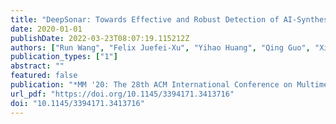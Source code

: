 ```yaml
---
title: "DeepSonar: Towards Effective and Robust Detection of AI-Synthesized Fake Voices (MM '20: The 28th ACM International Conference on Multimedia, 2020)"
date: 2020-01-01
publishDate: 2022-03-23T08:07:19.115212Z
authors: ["Run Wang", "Felix Juefei-Xu", "Yihao Huang", "Qing Guo", "Xiaofei Xie", "Lei Ma", "Yang Liu"]
publication_types: ["1"]
abstract: ""
featured: false
publication: "*MM '20: The 28th ACM International Conference on Multimedia, Virtual Event / Seattle, WA, USA, October 12-16, 2020*"
url_pdf: "https://doi.org/10.1145/3394171.3413716"
doi: "10.1145/3394171.3413716"
---
```


